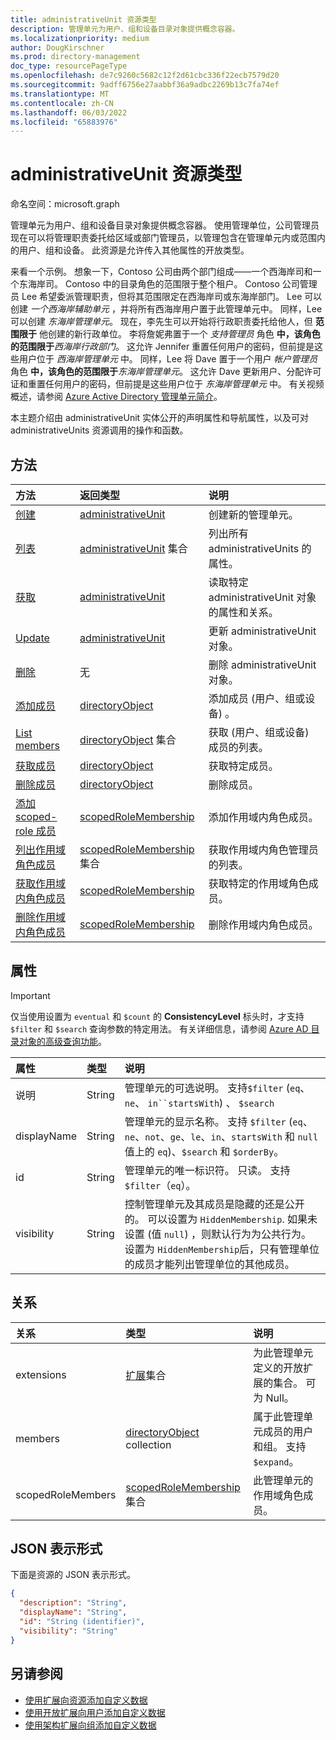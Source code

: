 ```yaml
---
title: administrativeUnit 资源类型
description: 管理单元为用户、组和设备目录对象提供概念容器。
ms.localizationpriority: medium
author: DougKirschner
ms.prod: directory-management
doc_type: resourcePageType
ms.openlocfilehash: de7c9260c5682c12f2d61cbc336f22ecb7579d20
ms.sourcegitcommit: 9adff6756e27aabbf36a9adbc2269b13c7fa74ef
ms.translationtype: MT
ms.contentlocale: zh-CN
ms.lasthandoff: 06/03/2022
ms.locfileid: "65883976"
---
```

# <a name="administrativeunit-resource-type"></a>administrativeUnit 资源类型

命名空间：microsoft.graph

管理单元为用户、组和设备目录对象提供概念容器。 使用管理单位，公司管理员现在可以将管理职责委托给区域或部门管理员，以管理包含在管理单元内或范围内的用户、组和设备。 此资源是允许传入其他属性的开放类型。

来看一个示例。 想象一下，Contoso 公司由两个部门组成——一个西海岸司和一个东海岸司。 Contoso 中的目录角色的范围限于整个租户。 Contoso 公司管理员 Lee 希望委派管理职责，但将其范围限定在西海岸司或东海岸部门。  Lee 可以创建 *一个西海岸辅助单元* ，并将所有西海岸用户置于此管理单元中。  同样，Lee 可以创建 *东海岸管理单元*。  现在，李先生可以开始将行政职责委托给他人，但 **范围限于** 他创建的新行政单位。 李将詹妮弗置于一个 *支持管理员* 角色 **中，该角色的范围限于***西海岸行政部门*。  这允许 Jennifer 重置任何用户的密码，但前提是这些用户位于 *西海岸管理单元* 中。  同样，Lee 将 Dave 置于一个用户 *帐户管理员* 角色 **中，该角色的范围限于***东海岸管理单元*。  这允许 Dave 更新用户、分配许可证和重置任何用户的密码，但前提是这些用户位于 *东海岸管理单元* 中。 有关视频概述，请参阅 [Azure Active Directory 管理单元简介](https://channel9.msdn.com/Series/Windows-Azure-Active-Directory/Introduction-to-Azure-Active-Directory-Administrative-Units)。


本主题介绍由 administrativeUnit 实体公开的声明属性和导航属性，以及可对 administrativeUnits 资源调用的操作和函数。


## <a name="methods"></a>方法

| 方法   | 返回类型 | 说明 |
|:---------------|:--------|:----------|
|[创建](../api/directory-post-administrativeunits.md) | [administrativeUnit](administrativeunit.md) | 创建新的管理单元。|
|[列表](../api/directory-list-administrativeunits.md) | [administrativeUnit](administrativeunit.md) 集合 |列出所有 administrativeUnits 的属性。|
|[获取](../api/administrativeunit-get.md) | [administrativeUnit](administrativeunit.md) |读取特定 administrativeUnit 对象的属性和关系。|
|[Update](../api/administrativeunit-update.md) | [administrativeUnit](administrativeunit.md)    |更新 administrativeUnit 对象。 |
|[删除](../api/administrativeunit-delete.md) | 无 |删除 administrativeUnit 对象。 |
|[添加成员](../api/administrativeunit-post-members.md) |[directoryObject](directoryobject.md)| 添加成员 (用户、组或设备) 。|
|[List members](../api/administrativeunit-list-members.md) |[directoryObject](directoryobject.md) 集合| 获取 (用户、组或设备) 成员的列表。|
|[获取成员](../api/administrativeunit-get-members.md) |[directoryObject](directoryobject.md)| 获取特定成员。|
|[删除成员](../api/administrativeunit-delete-members.md) |[directoryObject](directoryobject.md)| 删除成员。|
|[添加 scoped-role 成员](../api/administrativeunit-post-scopedrolemembers.md) |[scopedRoleMembership](scopedrolemembership.md)| 添加作用域内角色成员。|
|[列出作用域角色成员](../api/administrativeunit-list-scopedrolemembers.md) |[scopedRoleMembership](scopedrolemembership.md) 集合| 获取作用域内角色管理员的列表。|
|[获取作用域内角色成员](../api/administrativeunit-get-scopedrolemembers.md) |[scopedRoleMembership](scopedrolemembership.md)| 获取特定的作用域角色成员。|
|[删除作用域内角色成员](../api/administrativeunit-delete-scopedrolemembers.md) |[scopedRoleMembership](scopedrolemembership.md)| 删除作用域内角色成员。|

## <a name="properties"></a>属性

> [!IMPORTANT]
> 仅当使用设置为 `eventual` 和 `$count` 的 **ConsistencyLevel** 标头时，才支持 `$filter` 和 `$search` 查询参数的特定用法。 有关详细信息，请参阅 [Azure AD 目录对象的高级查询功能](/graph/aad-advanced-queries#administrative-unit-properties)。

| 属性     | 类型   |说明|
|:---------------|:--------|:----------|
|说明|String|管理单元的可选说明。 支持`$filter` (`eq`、`ne`、 `in``startsWith`) 、 `$search`|
|displayName|String|管理单元的显示名称。 支持 `$filter` (`eq`、`ne`、`not`、`ge`、`le`、`in`、`startsWith` 和 `null` 值上的 `eq`)、`$search` 和 `$orderBy`。|
|id|String|管理单元的唯一标识符。 只读。 支持 `$filter`（`eq`）。|
|visibility|String|控制管理单元及其成员是隐藏的还是公开的。 可以设置为 `HiddenMembership`. 如果未设置 (值 `null`) ，则默认行为为公共行为。 设置为 `HiddenMembership`后，只有管理单位的成员才能列出管理单位的其他成员。|

## <a name="relationships"></a>关系
| 关系 | 类型   |说明|
|:---------------|:--------|:----------|
|extensions|[扩展](extension.md)集合|为此管理单元定义的开放扩展的集合。 可为 Null。|
|members|[directoryObject](directoryobject.md) collection|属于此管理单元成员的用户和组。 支持 `$expand`。|
|scopedRoleMembers|[scopedRoleMembership](scopedrolemembership.md) 集合| 此管理单元的作用域角色成员。 |

## <a name="json-representation"></a>JSON 表示形式

下面是资源的 JSON 表示形式。

<!-- {
  "blockType": "resource",
  "keyProperty": "id",
  "optionalProperties": [

  ],
  "@odata.type": "microsoft.graph.administrativeUnit"
}-->

```json
{
  "description": "String",
  "displayName": "String",
  "id": "String (identifier)",
  "visibility": "String"
}

```


## <a name="see-also"></a>另请参阅

- [使用扩展向资源添加自定义数据](/graph/extensibility-overview)
- [使用开放扩展向用户添加自定义数据](/graph/extensibility-open-users)
- [使用架构扩展向组添加自定义数据](/graph/extensibility-schema-groups)


<!-- uuid: 8fcb5dbc-d5aa-4681-8e31-b001d5168d79
2015-10-25 14:57:30 UTC -->
<!--
{
  "type": "#page.annotation",
  "description": "administrativeUnit resource",
  "keywords": "",
  "section": "documentation",
  "tocPath": "",
  "suppressions": []
}
-->
